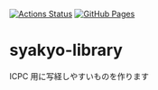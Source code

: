 [![Actions Status](https://github.com/Luzhiled/syakyo-library/workflows/verify/badge.svg)](https://github.com/Luzhiled/syakyo-library/actions)
[![GitHub Pages](https://img.shields.io/static/v1?label=GitHub+Pages&message=+&color=brightgreen&logo=github)](https://Luzhiled.github.io/syakyo-library/)

# syakyo-library
ICPC 用に写経しやすいものを作ります
